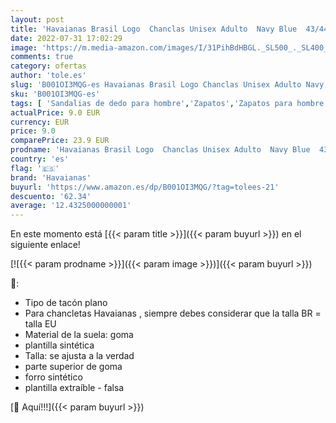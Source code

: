 ```yaml
---
layout: post
title: 'Havaianas Brasil Logo  Chanclas Unisex Adulto  Navy Blue  43/44 EU'
date: 2022-07-31 17:02:29
image: 'https://m.media-amazon.com/images/I/31PihBdHBGL._SL500_._SL400_.jpg'
comments: true
category: ofertas
author: 'tole.es'
slug: 'B001OI3MQG-es Havaianas Brasil Logo Chanclas Unisex Adulto Navy Blue...'
sku: 'B001OI3MQG-es'
tags: [ 'Sandalias de dedo para hombre','Zapatos','Zapatos para hombre','Zapatos y complementos','chanclas','havaianas','🇪🇸', ]
actualPrice: 9.0 EUR
currency: EUR
price: 9.0
comparePrice: 23.9 EUR
prodname: 'Havaianas Brasil Logo  Chanclas Unisex Adulto  Navy Blue  43/44 EU'
country: 'es'
flag: '🇪🇸'
brand: 'Havaianas'
buyurl: 'https://www.amazon.es/dp/B001OI3MQG/?tag=tolees-21'
descuento: '62.34'
average: '12.4325000000001'
---
```


En este momento está [{{< param title >}}]({{< param buyurl >}}) en el siguiente enlace!

[![{{< param prodname >}}]({{< param image >}})]({{< param buyurl >}})

🔎:

- Tipo de tacón plano
- Para chancletas Havaianas , siempre debes considerar que la talla BR = talla EU
- Material de la suela: goma
- plantilla sintética
- Talla: se ajusta a la verdad
- parte superior de goma
- forro sintético
- plantilla extraíble - falsa

[🛒 Aquí!!!]({{< param buyurl >}})
